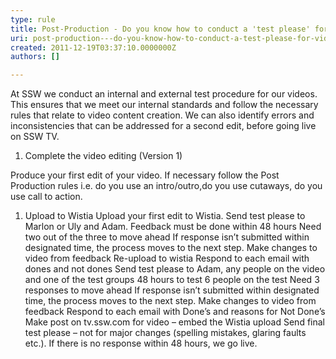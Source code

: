 ```yaml
---
type: rule
title: Post-Production - Do you know how to conduct a 'test please' for video?
uri: post-production---do-you-know-how-to-conduct-a-test-please-for-video
created: 2011-12-19T03:37:10.0000000Z
authors: []

---
```


 At SSW we conduct an internal and external test procedure for our videos. This ensures that we meet our internal standards and follow the necessary rules that relate to video content creation. We can also identify errors and inconsistencies that can be addressed for a second edit, before going live on SSW TV. 
​

1. Complete the video editing (Version 1)


Produce your first edit of your video. If necessary follow the Post Production rules i.e. do you use an intro/outro,do you use cutaways, do you use call to action.

1. Upload to Wistia
Upload your first edit to Wistia.
Send test please to Marlon or Uly and Adam.
Feedback must be done within 48 hours
Need two out of the three to move ahead
If response isn’t submitted within designated time, the process moves to the next step.
Make changes to video from feedback
Re-upload to wistia
Respond to each email with dones and not dones
Send test please to Adam, any people on the video and one of the test groups
48 hours to test
6 people on the test
Need 3 responses to move ahead 
If response isn’t submitted within designated time, the process moves to the next step.
Make changes to video from feedback
Respond to each email with Done’s and reasons for Not Done’s
Make post on tv.ssw.com for video – embed the Wistia upload
Send final test please – not for major changes (spelling mistakes, glaring faults etc.).
If there is no response within 48 hours, we go live.


